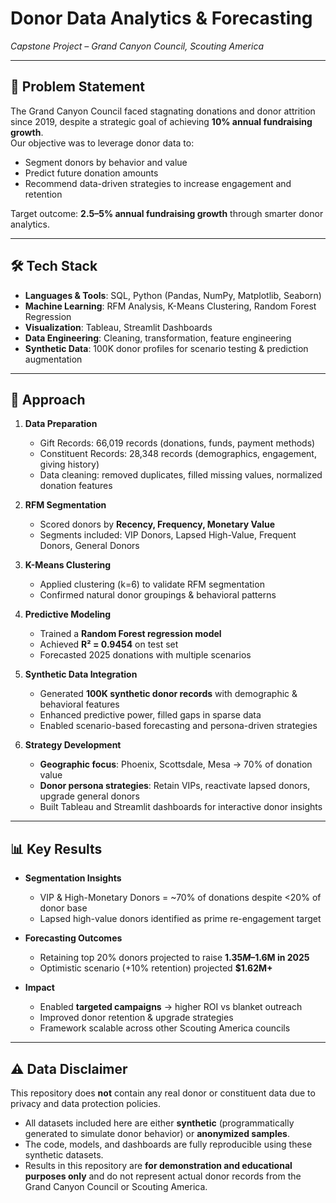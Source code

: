 # Donor Data Analytics & Forecasting  
*Capstone Project – Grand Canyon Council, Scouting America*  

---

## 📌 Problem Statement  
The Grand Canyon Council faced stagnating donations and donor attrition since 2019, despite a strategic goal of achieving **10% annual fundraising growth**.  
Our objective was to leverage donor data to:  
- Segment donors by behavior and value  
- Predict future donation amounts  
- Recommend data-driven strategies to increase engagement and retention  

Target outcome: **2.5–5% annual fundraising growth** through smarter donor analytics.  

---

## 🛠️ Tech Stack  
- **Languages & Tools**: SQL, Python (Pandas, NumPy, Matplotlib, Seaborn)  
- **Machine Learning**: RFM Analysis, K-Means Clustering, Random Forest Regression  
- **Visualization**: Tableau, Streamlit Dashboards  
- **Data Engineering**: Cleaning, transformation, feature engineering  
- **Synthetic Data**: 100K donor profiles for scenario testing & prediction augmentation  

---

## 🚀 Approach  

1. **Data Preparation**  
   - Gift Records: 66,019 records (donations, funds, payment methods)  
   - Constituent Records: 28,348 records (demographics, engagement, giving history)  
   - Data cleaning: removed duplicates, filled missing values, normalized donation features  

2. **RFM Segmentation**  
   - Scored donors by **Recency, Frequency, Monetary Value**  
   - Segments included: VIP Donors, Lapsed High-Value, Frequent Donors, General Donors  

3. **K-Means Clustering**  
   - Applied clustering (k=6) to validate RFM segmentation  
   - Confirmed natural donor groupings & behavioral patterns  

4. **Predictive Modeling**  
   - Trained a **Random Forest regression model**  
   - Achieved **R² = 0.9454** on test set  
   - Forecasted 2025 donations with multiple scenarios  

5. **Synthetic Data Integration**  
   - Generated **100K synthetic donor records** with demographic & behavioral features  
   - Enhanced predictive power, filled gaps in sparse data  
   - Enabled scenario-based forecasting and persona-driven strategies  

6. **Strategy Development**  
   - **Geographic focus**: Phoenix, Scottsdale, Mesa → 70% of donation value  
   - **Donor persona strategies**: Retain VIPs, reactivate lapsed donors, upgrade general donors  
   - Built Tableau and Streamlit dashboards for interactive donor insights  

---

## 📊 Key Results  

- **Segmentation Insights**  
  - VIP & High-Monetary Donors = ~70% of donations despite <20% of donor base  
  - Lapsed high-value donors identified as prime re-engagement target  

- **Forecasting Outcomes**  
  - Retaining top 20% donors projected to raise **$1.35M–$1.6M in 2025**  
  - Optimistic scenario (+10% retention) projected **$1.62M+**  

- **Impact**  
  - Enabled **targeted campaigns** → higher ROI vs blanket outreach  
  - Improved donor retention & upgrade strategies  
  - Framework scalable across other Scouting America councils  

---
## ⚠️ Data Disclaimer  

This repository does **not** contain any real donor or constituent data due to privacy and data protection policies.  
- All datasets included here are either **synthetic** (programmatically generated to simulate donor behavior) or **anonymized samples**.  
- The code, models, and dashboards are fully reproducible using these synthetic datasets.  
- Results in this repository are **for demonstration and educational purposes only** and do not represent actual donor records from the Grand Canyon Council or Scouting America.  
